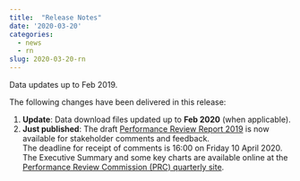 ```yaml
---
title:  "Release Notes"
date: '2020-03-20'
categories:
  - news
  - rn
slug: 2020-03-20-rn
---
```


Data updates up to Feb 2019.

The following changes have been delivered in this release:

1. **Update**: Data download files updated up to **Feb 2020** (when applicable).
1. **Just published**: The draft [Performance Review Report 2019][prr2019] <!--more-->
   is now available for stakeholder comments and feedback.<br>
   The deadline for receipt of comments is 16:00 on Friday 10 April 2020.<br>
   The Executive Summary and some key charts are available online at the
   [Performance Review Commission (PRC) quarterly site][prcq].


[prcq]: /prcq/ "PRC Quarterly"
[prr2019]: https://www.eurocontrol.int/publications/performance-review-report-prr-2019-consultation "draft Final PRR 2019"